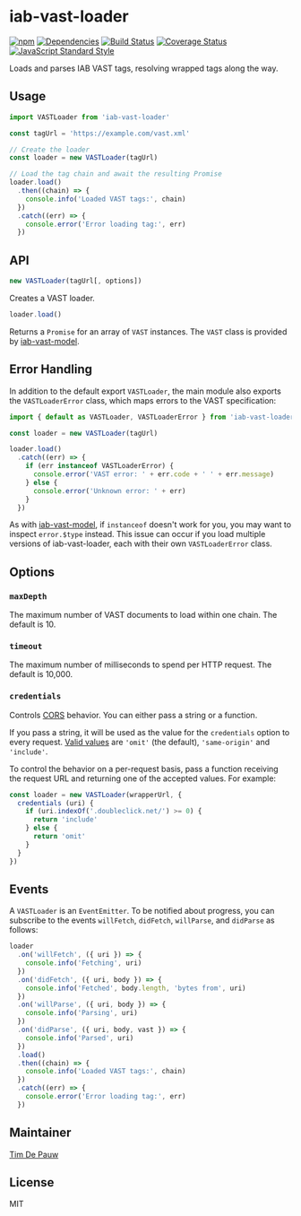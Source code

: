 # iab-vast-loader

[![npm](https://img.shields.io/npm/v/iab-vast-loader.svg)](https://www.npmjs.com/package/iab-vast-loader) [![Dependencies](https://img.shields.io/david/zentrick/iab-vast-loader.svg)](https://david-dm.org/zentrick/iab-vast-loader) [![Build Status](https://img.shields.io/circleci/project/github/zentrick/iab-vast-loader/master.svg)](https://circleci.com/gh/zentrick/iab-vast-loader) [![Coverage Status](https://img.shields.io/coveralls/zentrick/iab-vast-loader/master.svg)](https://coveralls.io/r/zentrick/iab-vast-loader) [![JavaScript Standard Style](https://img.shields.io/badge/code%20style-standard-brightgreen.svg)](http://standardjs.com/)

Loads and parses IAB VAST tags, resolving wrapped tags along the way.

## Usage

```js
import VASTLoader from 'iab-vast-loader'

const tagUrl = 'https://example.com/vast.xml'

// Create the loader
const loader = new VASTLoader(tagUrl)

// Load the tag chain and await the resulting Promise
loader.load()
  .then((chain) => {
    console.info('Loaded VAST tags:', chain)
  })
  .catch((err) => {
    console.error('Error loading tag:', err)
  })
```

## API

```js
new VASTLoader(tagUrl[, options])
```

Creates a VAST loader.

```js
loader.load()
```

Returns a `Promise` for an array of `VAST` instances. The `VAST` class is
provided by [iab-vast-model](https://www.npmjs.com/package/iab-vast-model).

## Error Handling

In addition to the default export `VASTLoader`, the main module also exports
the `VASTLoaderError` class, which maps errors to the VAST specification:

```js
import { default as VASTLoader, VASTLoaderError } from 'iab-vast-loader'

const loader = new VASTLoader(tagUrl)

loader.load()
  .catch((err) => {
    if (err instanceof VASTLoaderError) {
      console.error('VAST error: ' + err.code + ' ' + err.message)
    } else {
      console.error('Unknown error: ' + err)
    }
  })
```

As with [iab-vast-model](https://www.npmjs.com/package/iab-vast-model), if
`instanceof` doesn't work for you, you may want to inspect `error.$type`
instead. This issue can occur if you load multiple versions of iab-vast-loader,
each with their own `VASTLoaderError` class.

## Options

### `maxDepth`

The maximum number of VAST documents to load within one chain. The default is
10.

### `timeout`

The maximum number of milliseconds to spend per HTTP request. The default is
10,000.

### `credentials`

Controls [CORS](https://en.wikipedia.org/wiki/Cross-origin_resource_sharing)
behavior. You can either pass a string or a function.

If you pass a string, it will be used as the value for the `credentials` option
to every request.
[Valid values](https://developer.mozilla.org/en-US/docs/Web/API/Request/credentials)
are `'omit'` (the default), `'same-origin'` and `'include'`.

To control the behavior on a per-request basis, pass a function receiving the
request URL and returning one of the accepted values. For example:

```js
const loader = new VASTLoader(wrapperUrl, {
  credentials (uri) {
    if (uri.indexOf('.doubleclick.net/') >= 0) {
      return 'include'
    } else {
      return 'omit'
    }
  }
})
```

## Events

A `VASTLoader` is an `EventEmitter`. To be notified about progress, you can
subscribe to the events `willFetch`, `didFetch`, `willParse`, and `didParse`
as follows:

```js
loader
  .on('willFetch', ({ uri }) => {
    console.info('Fetching', uri)
  })
  .on('didFetch', ({ uri, body }) => {
    console.info('Fetched', body.length, 'bytes from', uri)
  })
  .on('willParse', ({ uri, body }) => {
    console.info('Parsing', uri)
  })
  .on('didParse', ({ uri, body, vast }) => {
    console.info('Parsed', uri)
  })
  .load()
  .then((chain) => {
    console.info('Loaded VAST tags:', chain)
  })
  .catch((err) => {
    console.error('Error loading tag:', err)
  })
```

## Maintainer

[Tim De Pauw](https://github.com/timdp)

## License

MIT
